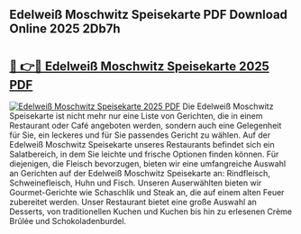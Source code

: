 ## Edelweiß Moschwitz Speisekarte PDF Download Online 2025 2Db7h

# <h2><a href="http://gcbe83w.nevu.top/?p=Edelwei%c3%9f+Moschwitz+Speisekarte">🔗 👉🔴 Edelweiß Moschwitz Speisekarte 2025 PDF</a></h2>

[![Edelweiß Moschwitz Speisekarte 2025 PDF](https://i.imgur.com/dBaPXMq.png)](http://gcbe83w.nevu.top/?p=Edelwei%c3%9f+Moschwitz+Speisekarte)
Die Edelweiß Moschwitz Speisekarte ist nicht mehr nur eine Liste von Gerichten, die in einem Restaurant oder Café angeboten werden, sondern auch eine Gelegenheit für Sie, ein leckeres und für Sie passendes Gericht zu wählen. Auf der Edelweiß Moschwitz Speisekarte unseres Restaurants befindet sich ein Salatbereich, in dem Sie leichte und frische Optionen finden können. Für diejenigen, die Fleisch bevorzugen, bieten wir eine umfangreiche Auswahl an Gerichten auf der Edelweiß Moschwitz Speisekarte an: Rindfleisch, Schweinefleisch, Huhn und Fisch. Unseren Auserwählten bieten wir Gourmet-Gerichte wie Schaschlik und Steak an, die auf einem alten Feuer zubereitet werden. Unser Restaurant bietet eine große Auswahl an Desserts, von traditionellen Kuchen und Kuchen bis hin zu erlesenen Crème Brûlée und Schokoladenburdel.
